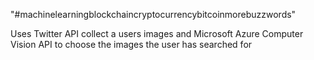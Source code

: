 "#machinelearningblockchaincryptocurrencybitcoinmorebuzzwords" 

Uses Twitter API collect a users images and Microsoft Azure Computer Vision API to choose the images the user has searched for 
